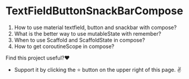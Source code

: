 # TextFieldButtonSnackBarCompose

1) How to use material textfield, button and snackbar with compose?
2) What is the better way to use mutableState with remember?
3) When to use Scaffold and ScaffoldState in compose?
4) How to get coroutineScope in compose?


Find this project useful?:heart:
- Support it by clicking the ⭐ button on the upper right of this page. :v:
